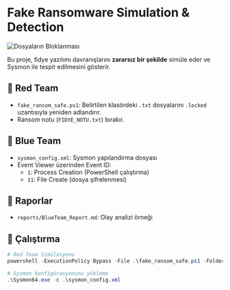 # Fake Ransomware Simulation & Detection
![Dosyaların Bloklanması](<img src="https://github.com/user-attachments/assets/a154f717-8e36-40ba-9221-f745a021fa63" />)

Bu proje, fidye yazılımı davranışlarını **zararsız bir şekilde** simüle eder ve Sysmon ile tespit edilmesini gösterir.

## 🔴 Red Team
- `fake_ransom_safe.ps1`: Belirtilen klasördeki `.txt` dosyalarını `.locked` uzantısıyla yeniden adlandırır.
- Ransom notu (`FIDYE_NOTU.txt`) bırakır.

## 🔵 Blue Team
- `sysmon_config.xml`: Sysmon yapılandırma dosyası
- Event Viewer üzerinden Event ID:
  - `1`: Process Creation (PowerShell çalıştırma)
  - `11`: File Create (dosya şifrelenmesi)

## 📂 Raporlar
- `reports/BlueTeam_Report.md`: Olay analizi örneği

## 🚀 Çalıştırma
```powershell
# Red Team Simülasyonu
powershell -ExecutionPolicy Bypass -File .\fake_ransom_safe.ps1 -Folder "C:\TestDosyalari"

# Sysmon konfigürasyonunu yükleme
.\Sysmon64.exe -c .\sysmon_config.xml

